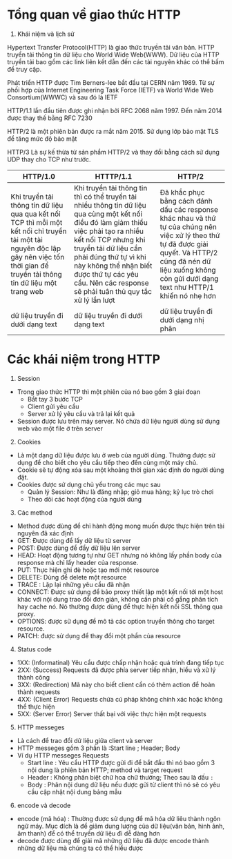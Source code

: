 # Tổng quan về giao thức HTTP 

1. Khái niệm và lịch sử 

Hypertext Transfer Protocol(HTTP) là giao thức truyền tải văn bản.  HTTP truyền tải thông tin dữ liệu cho World Wide Web(WWW). Dữ liệu của HTTP truyền tải bao gồm các link liên kết dẫn đến các tài nguyên khác có thể bấm để truy cập. 

Phát triển HTTP được Tim Berners-lee bắt đầu tại CERN năm 1989. Từ sự phối hợp của  Internet Engineering Task Force (IETF) và  World Wide Web Consortium(WWWC) và sau đó là  IETF

HTTP/1.1 lần đầu tiên được ghi nhận bởi RFC 2068 năm 1997. Đến năm 2014 được thay thế bằng RFC 7230

HTTP/2 là một phiên bản được ra mắt năm 2015. Sử dụng lớp bảo mật TLS để tăng mức độ bảo mật 

HTTP/3  Là sự kế thừa từ sản phẩm HTTP/2 và thay đổi bằng cách sử dụng UDP thay cho TCP như trước.
 
| HTTP/1.0 | HTTTP/1.1 | HTTP/2 |
|----|-----|-----|
| Khi truyền tải thông tin dữ liệu qua qua kết nối TCP thì mỗi một kết nối chỉ truyền tải một tài nguyên độc lập gây nên việc tốn thời gian để truyền tải thông tin dữ liệu một trang web | Khi truyền tải thông tin thì có thể truyền tải nhiều thông tin dữ liệu qua cùng một kết nối điều đó làm giảm thiểu việc phải tạo ra nhiều kết nối TCP nhưng khi truyền tải dữ liệu cần phải đúng thứ tự vì khi này không thể nhận biết được thứ tự các yêu cầu. Nên các response sẽ phải tuân thủ quy tắc xử lý lần lượt |  Đã khắc phục bằng cách đánh dấu các response khác nhau và thứ tự của chúng nên việc xử lý theo thứ tự đã được giải quyết. Và HTTP/2 cũng đã nén dữ liệu xuống không còn gửi dưới dạng text như HTTP/1 khiến nó nhẹ hơn | 
| dữ liệu truyền đi dưới dạng text |  dữ liệu truyền đi dưới dạng text  |  dữ liệu truyền đi dưới dạng nhị phân |  

# Các khái niệm trong HTTP 
1. Session 
- Trong giao thức HTTP thì một phiên của nó bao gồm 3 giai đoạn 
    - Bắt tay 3 bước TCP
    - Client gửi yêu cầu 
    - Server xử lý yêu cầu và trả lại kết quả
- Session được lưu trên máy server. Nó chứa dữ liệu người dùng sử dụng web vào một file ở trên server 
2. Cookies 
- Là một dạng dữ liệu được lưu ở web của người dùng. Thường được sử dụng để cho biết cho yêu cầu tiếp theo đến cùng một máy chủ. 
- Cookie sẽ tự động xóa sau một khoảng thời gian xác định do người dùng đặt.
- Cookies được sử dụng chủ yếu trong các mục sau 
    - Quản lý Session: Như là đăng nhập; giỏ mua hàng; kỷ lục trò chơi 
    - Theo dõi các hoạt động của người dùng
3. Các method 
- Method được dùng để chỉ hành động mong muốn được thực hiện trên tài nguyên đã xác định 
- GET: Được dùng để lấy dữ liệu từ server
- POST: Được dùng để đẩy dữ liệu lên server
- HEAD: Hoạt động tương tự như GET nhưng nó không lấy phần body của response mà chỉ lấy header của response.
- PUT: Thực hiện ghi đè hoặc tạo mới một resource
- DELETE: Dùng để delete một resource
- TRACE : Lặp lại những yêu cầu đã nhận
- CONNECT: Được sử dụng để bảo proxy thiết lập một kết nối tới một host khác với nội dung trao đổi đơn giản, không cần phải cố gắng phân tích hay cache nó. Nó thường được dùng để thực hiện kết nối SSL thông qua proxy.
- OPTIONS: được sử dụng để mô tả các option truyền thông cho target resource.
- PATCH: được sử dụng để thay đổi một phần của resource 

4. Status code
- 1XX: (Informatinal) Yêu cầu được chấp nhận hoặc quá trình đang tiếp tục
- 2XX: (Success) Requests đã được phía server tiếp nhận, hiểu và xử lý thành công
- 3XX: (Redirection) Mã này cho biết client cần có thêm action để hoàn thành requests
- 4XX: (Client Error) Requests chứa cú pháp không chính xác hoặc không thể thực hiện
- 5XX: (Server Error) Server thất bại với việc thực hiện một requests

5. HTTP messeges 
- Là cách để trao đổi dữ liệu giữa client và server 
- HTTP messeges gồm 3 phần là :Start line ; Header; Body
- Ví dụ HTTP messeges Requests
    - Start line : Yêu cầu HTTP được gửi đi để bắt đầu thì nó bao gồm 3 nội dung là phiên bản HTTP; method và target request 
    - Header : Không phân biệt chữ hoa chữ thường; Theo sau là dấu `:` 
    - Body : Phân nội dung dữ liệu nếu được gửi từ client thì nó sẽ có yêu cầu cập nhật nội dung bảng mẫu 
6. encode và decode 
- encode (mã hóa) : Thường được sử dụng để mã hóa dữ liêu thành ngôn ngữ máy. Mục đích là để giảm dung lượng của dữ liệu(văn bản, hình ảnh, âm thanh) để có thể truyền dữ liệu đi dễ dàng hơn 
- decode được dùng để giải mã những dữ liệu đã được encode thành những dữ liệu mà chúng ta có thể hiểu được 